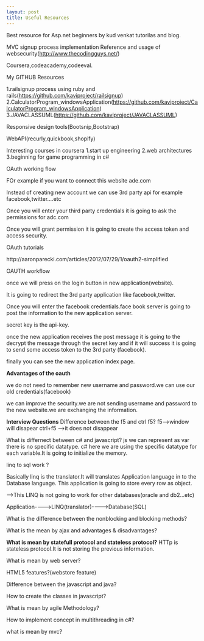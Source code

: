 ```yaml
---
layout: post
title: Useful Resources
---
```


Best resource for Asp.net beginners by kud venkat tutorilas and blog.

MVC signup process implementation Reference and usage of websecurity(http://www.thecodingguys.net/)

Coursera,codeacademy,codeeval.

My GITHUB Resources

1.railsignup process using ruby and rails(https://github.com/kaviproject/railsignup)
2.CalculatorProgram_windowsApplication(https://github.com/kaviproject/CalculatorProgram_windowsApplication)
3.JAVACLASSUML(https://github.com/kaviproject/JAVACLASSUML)

Responsive design tools(Bootsnip,Bootstrap)

WebAPI(recurly,quickbook,shopify)

Interesting courses in coursera
1.start up engineering
2.web architectures
3.beginning for game programming in c#

<p>OAuth working flow</p>
<p>FOr example if you want to connect this website ade.com</p>
<p>Instead of creating new account we can use 3rd party api for example facebook,twitter....etc</p>
<p>Once you will enter your third party credentials it is going to ask the permissions for adc.com</p>
<p>Once you will grant permission it is going to create the access token and access security.</p>
<p>OAuth tutorials</p>
<p>http://aaronparecki.com/articles/2012/07/29/1/oauth2-simplified</p>
<p>OAUTH workflow</p>
<p>once we will press on the login button in new application(website).</p>
<p>It is going to redirect the 3rd party application like facebook,twitter.</p>
<p>Once you will enter the facebook credentials.face book server is going to post the information to the new application server.</p>
<p>secret key is the api-key.</p>
<p>once the new application receives the post message it is going to the decrypt the message through the secret key and if it will success it is going to send some access token to the 3rd party (facebook).</p>
<p>finally you can see the new application index page.</p>
<p><b>Advantages of the oauth</b></p>
<p>we do not need to remember new username and password.we can use our old credentials(facebook) </p>
<p>we can improve the security.we are not sending username and password to the new website.we are exchanging the information. </p>
</p>
<b>Interview Questions</b>
Difference between the f5 and ctrl f5?
f5-->window will disapear
ctrl+f5 -->it does not disappear

What is differnect between c# and javascript?
js we can represent as var there is no specific datatype.
c#  here we are using the specific datatype for each variable.It is going to initialize the memory.

linq to sql work ?

Basically linq is the translator.It will translates Application language in to the Database language.
This application is going to store every row as object.

-->This LINQ is not going to work for other databases(oracle and db2...etc)

Application---->LINQ(translator)---->Database(SQL)

What is the difference between the nonblocking and blocking methods?

What is the mean by ajax and advantages & disadvantages?
   
<html>   
<b>What is mean by statefull protocol and stateless protocol?</b>
HTTp is stateless protocol.It is not storing the previous information.
</html>

What is mean by web server?

HTML5 features?(webstore feature)

Difference between the javascript and java?

How to create the classes in javascript?

What is mean by agile Methodology?

How to implement concept in multithreading in c#?

what is mean by mvc?


 
 	 

